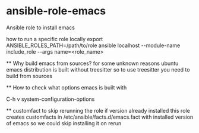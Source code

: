 # ansible-role-emacs
Ansible role to install emacs

how to run a specific role locally
export ANSIBLE_ROLES_PATH=/path/to/role
ansible localhost --module-name include_role --args name=<role_name>

** Why build emacs from sources?
for some unknown reasons ubuntu emacs distribution is built without treesitter
so to use treesitter you need to build from sources

** How to check what options emacs is built with

C-h v system-configuration-options

** customfact to skip rerunning the role if version already installed
  this role creates customfacts in /etc/ansible/facts.d/emacs.fact
  with installed version of emacs so we could skip installing it on rerun
  
